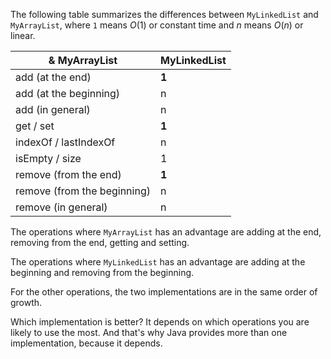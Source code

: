The following table summarizes the differences between `MyLinkedList` and `MyArrayList`, where `1` means $O(1)$ or constant time and $n$ means $O(n)$ or linear.

|& MyArrayList|MyLinkedList |
|-|-|
|add (at the end)|**1**|n|
|add (at the beginning)|n|**1**|
|add (in general)|n|n|
|get / set|**1**|n|
|indexOf / lastIndexOf|n|n|
|isEmpty / size|1|1|
|remove (from the end)|**1**|n|
|remove (from the beginning)|n|**1**|
|remove (in general)|n|n|


The operations where `MyArrayList` has an advantage are adding at the end, removing from the end, getting and setting.

The operations where `MyLinkedList` has an advantage are adding at the beginning and removing from the beginning.

For the other operations, the two implementations are in the same order of growth.


Which implementation is better? It depends on which operations you are likely to use the most. And that's why Java provides more than one implementation, because it depends.